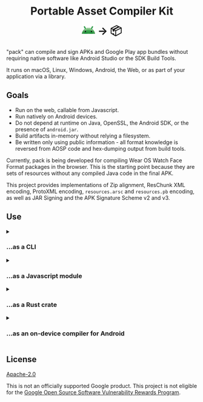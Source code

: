 <h1 align="center">
  <div>Portable Asset Compiler Kit</div>
  <div><img src="assets/android-inline.png" style="height: 45px;" />   →   📦</div>
</h1>

"pack" can compile and sign APKs and Google Play app bundles without requiring native software
like Android Studio or the SDK Build Tools.

It runs on macOS, Linux, Windows, Android, the Web, or as part of your application via a library.

## Goals

- Run on the web, callable from Javascript.
- Run natively on Android devices.
- Do not depend at runtime on Java, OpenSSL, the Android SDK, or the presence of
  `android.jar`.
- Build artifacts in-memory without relying a filesystem.
- Be written only using public information - all format knowledge is reversed
  from AOSP code and hex-dumping output from build tools.

Currently, pack is being developed for compiling Wear OS Watch Face Format packages
in the browser. This is the starting point because they are sets of resources
without any compiled Java code in the final APK.

This project provides implementations of Zip alignment, ResChunk XML encoding,
ProtoXML encoding, `resources.arsc` and `resources.pb` encoding, as well as
JAR Signing and the APK Signature Scheme v2 and v3.

## Use

<details>
  <summary><h3>...as a CLI</h3></summary>

pack can be used in place of `aapt2` etc. on desktop machines. After cloning the
repo:

```sh
$ cargo run -p pack-cli ./watchface ./package
# Will generate both package.apk and package.aab.
# Both will be signed using a random testing key/certificate.
# For custom signing, pass a .pem file as a third CLI argument.
```

</details>

<details>
  <summary><h3>...as a Javascript module</h3></summary>

pack can be embedded in a website to dynamically compile and sign APKs and Android App
Bundles for Google Play without installing native software like Android Studio
or the Android SDK.

It is tested to work on recent versions of Chrome, Safari, Edge and Firefox.

First, compile for web:

```sh
$ wasm-pack build --target web ./pack-wasm
# Generates ./pack-wasm/pkg/pack_wasm.js as well as TypeScript types
```

Which can then be used like so:

```js
import init, { build } from "./pack_wasm.js";

await init();

// Returns a base-64 encoded file, which is easy to download
// using browser Blob URL APIs.
const result_b64 = build({
  manifest_b64: "...", // base-64 encoded AndroidManifest.xml
  resources: [
    {
      subdirectory: "drawable",
      name: "preview.png",
      contents_b64: "...", // base-64 encoded PNG file
    }
  ],
  combined_pem_string: "-----BEGIN CERTIFICATE-----...", // A .pem file containing both a CERTIFICATE and a PRIVATE KEY
  generate_aab: false // false for APK, true for AAB
})
```
</details>

<details>
  <summary><h3>...as a Rust crate</h3></summary>

pack can be used as a Rust library crate.

```sh
$ cargo doc -p pack-api --open
```

Will generate comprehensive documentation on the API for creating packages,
which works in a similar way to the Javascript API:

```rust
let pkg = Package {
    android_manifest: "<?xml version...".as_bytes(),
    resources: vec![
        FileResource::new("xml".into(), "strings.xml".into(), "<resource>...".as_bytes()),
        FileResource::new("drawable".into(), "image.png".into(), fs::read(...))
    ]
}

// Use placeholder keys for simplicity
let signing_keys = crypto_keys::Keys::generate_random_testing_keys();
let apk_bytes = compile_and_sign_apk(pkg, signing_keys)?;
```

More advanced usage/behaviour can be achieved by depending on the individual
internal crates such as `pack-asset-compiler`, `pack-sign` and `pack-zip`.
</details>

<details>
  <summary><h3>...as an on-device compiler for Android</h3></summary>

pack can be compiled to run _on an Android device_, such as a phone or Wear OS
watch.

The CLI and library crates can be compiled as-is for Android without changes.

First, `cp -r ./.cargo.example ./.cargo` and change the `.cargo/config.toml`
file to point to the Android NDK. There are comments in the file that will help
you with this.

Then simply compile for Android, push, and run on device.

Example using Android Emulator running on an Apple Silicon Mac:

```sh
pack % cargo build -p pack-cli --target aarch64-linux-android --release
pack % adb push $(pwd)/target/aarch64-linux-android/release/pack-cli /data/local/tmp/pack-cli
pack % adb push ./some-watchface /data/local/tmp/some-watchface
pack % adb shell
emu64a:/ $ cd data/local/tmp
emu64a:/ $ chmod +x ./pack-cli
emu64a:/ $ ./pack-cli ./some-watchface ./some-watchface.apk
Compiled, aligned & signed successfully!
emu64a:/ $ exit
pack % adb pull /data/local/tmp/some-watchface.apk
pack % adb install ./some-watchface.apk
Performing Streamed Install
Success
```

If using a real device with 32-bit userspace, such as a Wear OS watch, perform
similar steps but replace `aarch64-linux-android` with
`armv7-linux-androideabi`.

Similarly, you can create your own crate that depends on `pack-*` packages to
customise it for your needs, then compile for an Android target tuple, no
special setup is required.

</details>

## License

[Apache-2.0](./LICENSE)

This is not an officially supported Google product. This project is not
eligible for the [Google Open Source Software Vulnerability Rewards
Program](https://bughunters.google.com/open-source-security).
